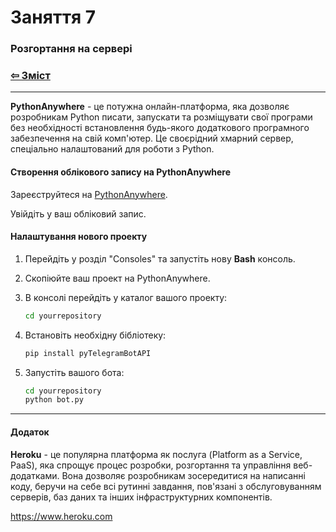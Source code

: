 # Заняття 7

### Розгортання на сервері

### [&#8678; Зміст](../index.md)

---

__PythonAnywhere__ - це потужна онлайн-платформа, яка дозволяє розробникам 
Python писати, запускати та розміщувати свої програми без необхідності 
встановлення будь-якого додаткового програмного забезпечення на 
свій комп'ютер. Це своєрідний хмарний сервер, спеціально налаштований 
для роботи з Python.

#### Створення облікового запису на PythonAnywhere

Зареєструйтеся на [PythonAnywhere](https://www.pythonanywhere.com/).

Увійдіть у ваш обліковий запис.

#### Налаштування нового проекту

1. Перейдіть у розділ "Consoles" та запустіть нову **Bash** консоль.

2. Скопіюйте ваш проект на PythonAnywhere. 

3. В консолі перейдіть у каталог вашого проекту:
   ```bash
   cd yourrepository
   ```
 
4. Встановіть необхідну бібліотеку:
   ```bash
   pip install pyTelegramBotAPI
   ```
5. Запустіть вашого бота:
   ```bash
   cd yourrepository   
   python bot.py
   ```

---

#### Додаток

__Heroku__ - це популярна платформа як послуга (Platform as a Service, PaaS), 
яка спрощує процес розробки, розгортання та управління веб-додатками. 
Вона дозволяє розробникам зосередитися на написанні коду,
беручи на себе всі рутинні завдання, пов'язані з обслуговуванням 
серверів, баз даних та інших інфраструктурних компонентів.

https://www.heroku.com

